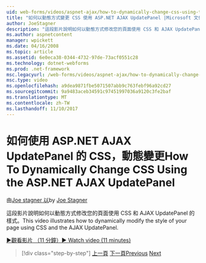 ```yaml
---
uid: web-forms/videos/aspnet-ajax/how-to-dynamically-change-css-using-the-aspnet-ajax-updatepanel
title: "如何以動態方式變更 CSS 使用 ASP.NET AJAX UpdatePanel |Microsoft 文件"
author: JoeStagner
description: "這段影片說明如何以動態方式修改您的頁面使用 CSS 和 AJAX UpdatePanel 的樣式。"
ms.author: aspnetcontent
manager: wpickett
ms.date: 04/16/2008
ms.topic: article
ms.assetid: 6e0eca38-0344-4732-97de-73acf0551c28
ms.technology: dotnet-webforms
ms.prod: .net-framework
msc.legacyurl: /web-forms/videos/aspnet-ajax/how-to-dynamically-change-css-using-the-aspnet-ajax-updatepanel
msc.type: video
ms.openlocfilehash: a9dea9871fbe5071507abb9c763febf96a92cd27
ms.sourcegitcommit: 9a9483aceb34591c97451997036a9120c3fe2baf
ms.translationtype: MT
ms.contentlocale: zh-TW
ms.lasthandoff: 11/10/2017
---
```

<a name="how-to-dynamically-change-css-using-the-aspnet-ajax-updatepanel"></a><span data-ttu-id="a8ee0-103">如何使用 ASP.NET AJAX UpdatePanel 的 CSS，動態變更</span><span class="sxs-lookup"><span data-stu-id="a8ee0-103">How To Dynamically Change CSS Using the ASP.NET AJAX UpdatePanel</span></span>
====================
<span data-ttu-id="a8ee0-104">由[Joe stagner 以](https://github.com/JoeStagner)</span><span class="sxs-lookup"><span data-stu-id="a8ee0-104">by [Joe Stagner](https://github.com/JoeStagner)</span></span>

<span data-ttu-id="a8ee0-105">這段影片說明如何以動態方式修改您的頁面使用 CSS 和 AJAX UpdatePanel 的樣式。</span><span class="sxs-lookup"><span data-stu-id="a8ee0-105">This video illustrates how to dynamically modify the style of your page using CSS and the AJAX UpdatePanel.</span></span>

[<span data-ttu-id="a8ee0-106">&#9654;觀看影片 （11 分鐘）</span><span class="sxs-lookup"><span data-stu-id="a8ee0-106">&#9654; Watch video (11 minutes)</span></span>](https://channel9.msdn.com/Blogs/ASP-NET-Site-Videos/how-to-dynamically-change-css-using-the-aspnet-ajax-updatepanel)

>[!div class="step-by-step"]
<span data-ttu-id="a8ee0-107">[上一頁](basic-aspnet-authentication-in-an-ajax-enabled-application.md)
[下一頁](how-to-dynamically-add-controls-to-a-web-page.md)</span><span class="sxs-lookup"><span data-stu-id="a8ee0-107">[Previous](basic-aspnet-authentication-in-an-ajax-enabled-application.md)
[Next](how-to-dynamically-add-controls-to-a-web-page.md)</span></span>
